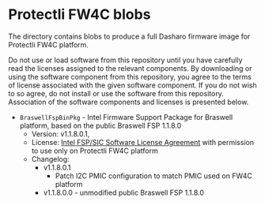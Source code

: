 # Protectli FW4C blobs

The directory contains blobs to produce a full Dasharo firmware image
for Protectli FW4C platform.

Do not use or load software from this repository until you have carefully read
the licenses assigned to the relevant components. By downloading or using the
software component from this repository, you agree to the terms of license
associated with the given software component. If you do not wish to so agree,
do not install or use the software from this repository. Association of the
software components and licenses is presented below.

* `BraswellFspBinPkg` - Intel Firmware Support Package for Braswell platform,
  based on the public Braswell FSP 1.1.8.0
  * Version: v1.1.8.0.1,
  * License: [Intel FSP/SIC Software License Agreement][INTEL FSP SIC SLA]
    with permission to use only on Protectli FW4C platform
  * Changelog:
    * v1.1.8.0.1
      * Patch I2C PMIC configuration to match PMIC used on FW4C platform
    * v1.1.8.0.0 - unmodified public Braswell FSP 1.1.8.0

[INTEL FSP SIC SLA]: ../../licenses/INTEL_FSP_SIC_LICENSE.txt

